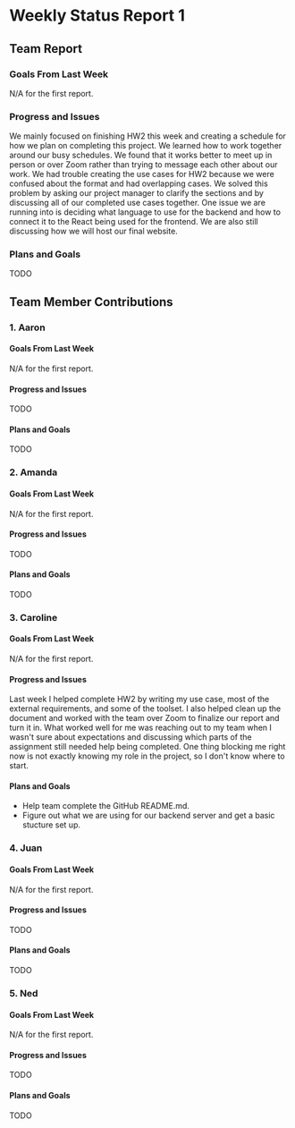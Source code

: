 # Weekly Status Report 1

## Team Report
### Goals From Last Week
N/A for the first report.

### Progress and Issues
We mainly focused on finishing HW2 this week and creating a schedule for how we plan on completing this project. We learned how to work together around our busy schedules. We found that it works better to meet up in person or over Zoom rather than trying to message each other about our work. We had trouble creating the use cases for HW2 because we were confused about the format and had overlapping cases. We solved this problem by asking our project manager to clarify the sections and by discussing all of our completed use cases together. One issue we are running into is deciding what language to use for the backend and how to connect it to the React being used for the frontend. We are also still discussing how we will host our final website.

### Plans and Goals
TODO

## Team Member Contributions
### 1. Aaron
#### Goals From Last Week
N/A for the first report.

#### Progress and Issues
TODO

#### Plans and Goals
TODO

### 2. Amanda
#### Goals From Last Week
N/A for the first report.

#### Progress and Issues
TODO

#### Plans and Goals
TODO

### 3. Caroline
#### Goals From Last Week
N/A for the first report.

#### Progress and Issues
Last week I helped complete HW2 by writing my use case, most of the external requirements, and some of the toolset. I also helped clean up the document and worked with the team over Zoom to finalize our report and turn it in. What worked well for me was reaching out to my team when I wasn't sure about expectations and discussing which parts of the assignment still needed help being completed. One thing blocking me right now is not exactly knowing my role in the project, so I don't know where to start.

#### Plans and Goals
- Help team complete the GitHub README.md.
- Figure out what we are using for our backend server and get a basic stucture set up.

### 4. Juan
#### Goals From Last Week
N/A for the first report.

#### Progress and Issues
TODO

#### Plans and Goals
TODO

### 5. Ned
#### Goals From Last Week
N/A for the first report.

#### Progress and Issues
TODO

#### Plans and Goals
TODO